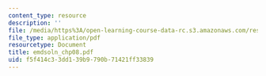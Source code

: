 ```yaml
---
content_type: resource
description: ''
file: /media/https%3A/open-learning-course-data-rc.s3.amazonaws.com/res-6-003-electromechanical-dynamics-spring-2009/f5f414c33dd139b9790b71421ff33839_emdsoln_chp08.pdf
file_type: application/pdf
resourcetype: Document
title: emdsoln_chp08.pdf
uid: f5f414c3-3dd1-39b9-790b-71421ff33839
---
```

